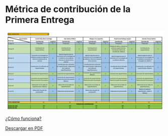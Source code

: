 # Métrica de contribución de la Primera Entrega

![Métrica de contribución de la primera entrega](M%C3%A9trica%20de%20contribuci%C3%B3n%20-%20Primera%20Entrega.png)

[¿Cómo funciona?](M%C3%A9trica%20de%20contribuci%C3%B3n.md)

[Descargar en PDF](M%C3%A9trica%20de%20contribuci%C3%B3n%20-%20Primera%20Entrega.pdf)